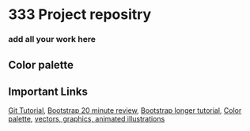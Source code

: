# 333 Project repositry

### add all your work here 

## Color palette

## Important Links 
[Git Tutorial](https://youtu.be/RGOj5yH7evk), 
[Bootstrap 20 minute review](https://youtu.be/eow125xV5-c),
[Bootstrap longer tutorial](https://youtu.be/Jyvffr3aCp0),
[Color palette](https://colorhunt.co/palette/3db2ffffeddaffb830ff2442), 
[vectors, graphics, animated illustrations](https://icons8.com/illustrations)

